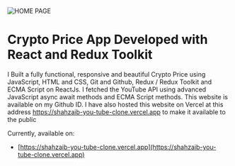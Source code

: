 ![HOME PAGE](src/assets/youtube_clone_landing_page.jpg)
# Crypto Price App Developed with React and Redux Toolkit

I Built a fully functional, responsive and beautiful Crypto Price using JavaScript, HTML and CSS, Git and 
Github, Redux / Redux Toolkit and ECMA Script on ReactJs. I fetched the YouTube API using advanced JavaScript async 
await methods and ECMA Script methods. This website is available on my Github ID. I have also hosted 
this website on Vercel at this address https://shahzaib-you-tube-clone.vercel.app to make it 
available to the public

Currently, available on:

- [https://shahzaib-you-tube-clone.vercel.app](https://shahzaib-you-tube-clone.vercel.app)
